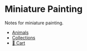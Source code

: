 # Miniature Painting

Notes for miniature painting.

- [Animals](animals/index.md)
- [Collections](collections/index.md)
- [🛒 Cart](cart.md)

